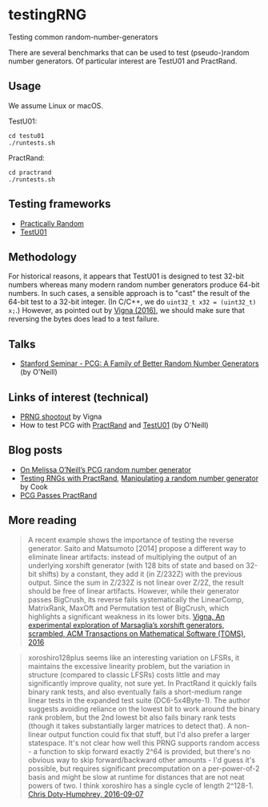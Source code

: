 # testingRNG
Testing common random-number-generators

There are several benchmarks that can be used to test (pseudo-)random number
generators. Of particular interest are TestU01 and PractRand.

## Usage

We assume Linux or macOS.

TestU01:
```
cd testu01
./runtests.sh
```

PractRand:
```
cd practrand
./runtests.sh
```



## Testing frameworks

- [Practically Random](https://sourceforge.net/projects/pracrand/)
- [TestU01](http://simul.iro.umontreal.ca/testu01/)


## Methodology

For historical reasons, it appears that TestU01 is designed to test 32-bit numbers
whereas many modern random number generators produce 64-bit numbers. In such cases,
a sensible approach is to "cast" the result of the 64-bit test to a 32-bit integer.
(In C/C++, we do ``uint32_t x32 = (uint32_t) x;``.)
However, as pointed out by [Vigna (2016)](https://arxiv.org/pdf/1402.6246.pdf), we should
make sure that reversing the bytes does lead to a test failure.

## Talks

- [Stanford Seminar - PCG: A Family of Better Random Number Generators](https://www.youtube.com/watch?v=45Oet5qjlms) (by O'Neill)

## Links of interest (technical)

- [PRNG shootout](http://xoroshiro.di.unimi.it) by Vigna
- How to test PCG with  [PractRand](http://www.pcg-random.org/posts/how-to-test-with-practrand.html) and [TestU01](http://www.pcg-random.org/posts/how-to-test-with-testu01.html) (by O'Neill)

## Blog posts

- [On Melissa O’Neill’s PCG random number generator](http://lemire.me/blog/2017/08/15/on-melissa-oneills-pcg-random-number-generator/)
- [Testing RNGs with PractRand](https://www.johndcook.com/blog/2017/08/14/testing-rngs-with-practrand/), [Manipulating a random number generator](https://www.johndcook.com/blog/2017/08/16/manipulating-a-random-number-generator/) by Cook
- [PCG Passes PractRand](http://www.pcg-random.org/posts/pcg-passes-practrand.html)

## More reading

> A recent example shows the importance of testing the reverse generator. Saito and Matsumoto [2014] propose a different way to eliminate linear artifacts: instead of multiplying the output of an underlying xorshift generator (with 128 bits of state and based on 32-bit shifts) by a constant, they add it (in Z/232Z) with the previous output. Since the sum in Z/232Z is not linear over Z/2Z, the result should be free of linear artifacts. However, while their generator passes BigCrush, its reverse fails systematically the LinearComp, MatrixRank, MaxOft and Permutation test of BigCrush, which highlights a significant weakness in its lower bits. [Vigna, An experimental exploration of Marsaglia’s xorshift generators, scrambled, ACM Transactions on Mathematical Software (TOMS), 2016 ](https://arxiv.org/pdf/1402.6246.pdf)

> xoroshiro128plus seems like an interesting variation on LFSRs, it maintains the excessive linearity problem, but the variation in structure (compared to classic LFSRs) costs little and may significantly improve quality, not sure yet. In PractRand it quickly fails binary rank tests, and also eventually fails a short-medium range linear tests in the expanded test suite (DC6-5x4Byte-1). The author suggests avoiding reliance on the lowest bit to work around the binary rank problem, but the 2nd lowest bit also fails binary rank tests (though it takes substantially larger matrices to detect that). A non-linear output function could fix that stuff, but I'd also prefer a larger statespace. It's not clear how well this PRNG supports random access - a function to skip forward exactly 2^64 is provided, but there's no obvious way to skip forward/backward other amounts - I'd guess it's possible, but requires significant precomputation on a per-power-of-2 basis and might be slow at runtime for distances that are not neat powers of two. I think xoroshiro has a single cycle of length 2^128-1.
[Chris Doty-Humphrey, 2016-09-07](https://sourceforge.net/p/pracrand/discussion/366935/thread/2b43b548/#a33d)
